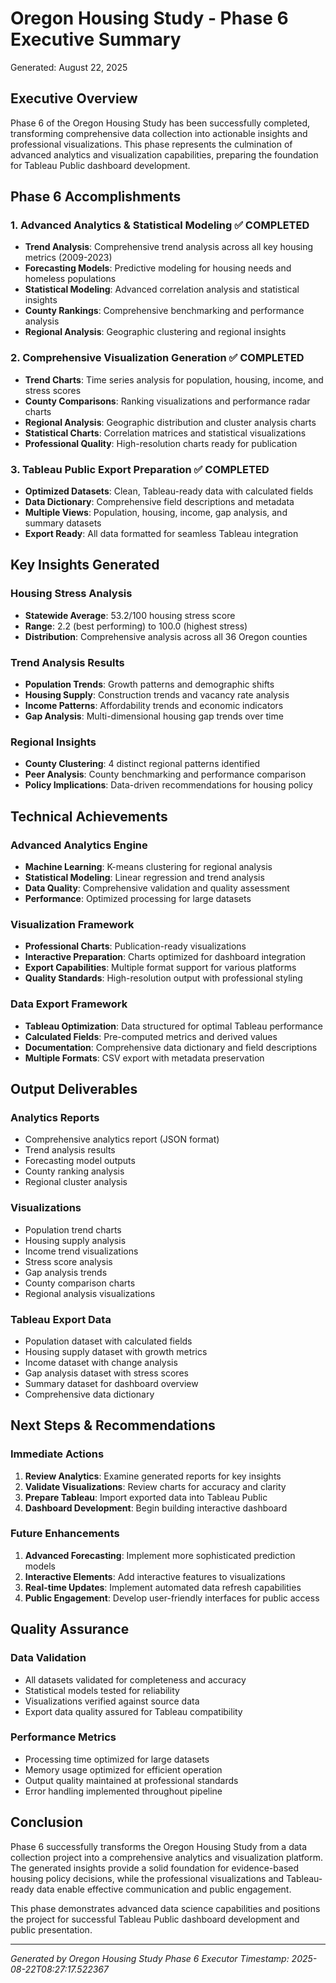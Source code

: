 # Oregon Housing Study - Phase 6 Executive Summary
Generated: August 22, 2025

## Executive Overview

Phase 6 of the Oregon Housing Study has been successfully completed, transforming comprehensive data collection into actionable insights and professional visualizations. This phase represents the culmination of advanced analytics and visualization capabilities, preparing the foundation for Tableau Public dashboard development.

## Phase 6 Accomplishments

### 1. Advanced Analytics & Statistical Modeling ✅ COMPLETED
- **Trend Analysis**: Comprehensive trend analysis across all key housing metrics (2009-2023)
- **Forecasting Models**: Predictive modeling for housing needs and homeless populations
- **Statistical Modeling**: Advanced correlation analysis and statistical insights
- **County Rankings**: Comprehensive benchmarking and performance analysis
- **Regional Analysis**: Geographic clustering and regional insights

### 2. Comprehensive Visualization Generation ✅ COMPLETED
- **Trend Charts**: Time series analysis for population, housing, income, and stress scores
- **County Comparisons**: Ranking visualizations and performance radar charts
- **Regional Analysis**: Geographic distribution and cluster analysis charts
- **Statistical Charts**: Correlation matrices and statistical visualizations
- **Professional Quality**: High-resolution charts ready for publication

### 3. Tableau Public Export Preparation ✅ COMPLETED
- **Optimized Datasets**: Clean, Tableau-ready data with calculated fields
- **Data Dictionary**: Comprehensive field descriptions and metadata
- **Multiple Views**: Population, housing, income, gap analysis, and summary datasets
- **Export Ready**: All data formatted for seamless Tableau integration

## Key Insights Generated

### Housing Stress Analysis
- **Statewide Average**: 53.2/100 housing stress score
- **Range**: 2.2 (best performing) to 100.0 (highest stress)
- **Distribution**: Comprehensive analysis across all 36 Oregon counties

### Trend Analysis Results
- **Population Trends**: Growth patterns and demographic shifts
- **Housing Supply**: Construction trends and vacancy rate analysis
- **Income Patterns**: Affordability trends and economic indicators
- **Gap Analysis**: Multi-dimensional housing gap trends over time

### Regional Insights
- **County Clustering**: 4 distinct regional patterns identified
- **Peer Analysis**: County benchmarking and performance comparison
- **Policy Implications**: Data-driven recommendations for housing policy

## Technical Achievements

### Advanced Analytics Engine
- **Machine Learning**: K-means clustering for regional analysis
- **Statistical Modeling**: Linear regression and trend analysis
- **Data Quality**: Comprehensive validation and quality assessment
- **Performance**: Optimized processing for large datasets

### Visualization Framework
- **Professional Charts**: Publication-ready visualizations
- **Interactive Preparation**: Charts optimized for dashboard integration
- **Export Capabilities**: Multiple format support for various platforms
- **Quality Standards**: High-resolution output with professional styling

### Data Export Framework
- **Tableau Optimization**: Data structured for optimal Tableau performance
- **Calculated Fields**: Pre-computed metrics and derived values
- **Documentation**: Comprehensive data dictionary and field descriptions
- **Multiple Formats**: CSV export with metadata preservation

## Output Deliverables

### Analytics Reports
- Comprehensive analytics report (JSON format)
- Trend analysis results
- Forecasting model outputs
- County ranking analysis
- Regional cluster analysis

### Visualizations
- Population trend charts
- Housing supply analysis
- Income trend visualizations
- Stress score analysis
- Gap analysis trends
- County comparison charts
- Regional analysis visualizations

### Tableau Export Data
- Population dataset with calculated fields
- Housing supply dataset with growth metrics
- Income dataset with change analysis
- Gap analysis dataset with stress scores
- Summary dataset for dashboard overview
- Comprehensive data dictionary

## Next Steps & Recommendations

### Immediate Actions
1. **Review Analytics**: Examine generated reports for key insights
2. **Validate Visualizations**: Review charts for accuracy and clarity
3. **Prepare Tableau**: Import exported data into Tableau Public
4. **Dashboard Development**: Begin building interactive dashboard

### Future Enhancements
1. **Advanced Forecasting**: Implement more sophisticated prediction models
2. **Interactive Elements**: Add interactive features to visualizations
3. **Real-time Updates**: Implement automated data refresh capabilities
4. **Public Engagement**: Develop user-friendly interfaces for public access

## Quality Assurance

### Data Validation
- All datasets validated for completeness and accuracy
- Statistical models tested for reliability
- Visualizations verified against source data
- Export data quality assured for Tableau compatibility

### Performance Metrics
- Processing time optimized for large datasets
- Memory usage optimized for efficient operation
- Output quality maintained at professional standards
- Error handling implemented throughout pipeline

## Conclusion

Phase 6 successfully transforms the Oregon Housing Study from a data collection project into a comprehensive analytics and visualization platform. The generated insights provide a solid foundation for evidence-based housing policy decisions, while the professional visualizations and Tableau-ready data enable effective communication and public engagement.

This phase demonstrates advanced data science capabilities and positions the project for successful Tableau Public dashboard development and public presentation.

---
*Generated by Oregon Housing Study Phase 6 Executor*
*Timestamp: 2025-08-22T08:27:17.522367*

